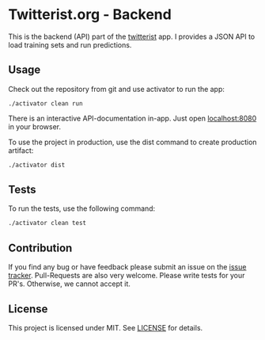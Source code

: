 Twitterist.org - Backend
========================

This is the backend (API) part of the [twitterist](twitterist.org) app. I provides a JSON API to load training sets 
and run predictions.

Usage
-----

Check out the repository from git and use activator to run the app:

```
./activator clean run
```

There is an interactive API-documentation in-app. Just open [localhost:8080](http://localhost:8080) in your browser.


To use the project in production, use the dist command to create production artifact: 

```bash
./activator dist
```

Tests
-----

To run the tests, use the following command:

```bash
./activator clean test
```

Contribution
------------

If you find any bug or have feedback please submit an issue on the 
[issue tracker](https://github.com/twitterist/backend/issues). Pull-Requests are also very welcome. Please write tests 
for your PR's. Otherwise, we cannot accept it.

License
-------

This project is licensed under MIT. See [LICENSE](LICENSE) for details.